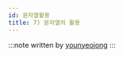 ```yaml
---
id: 문자열활용
title: 7) 문자열의 활용
---
```


:::note
written by [younyeojong](https://github.com/younyeojong)
:::
